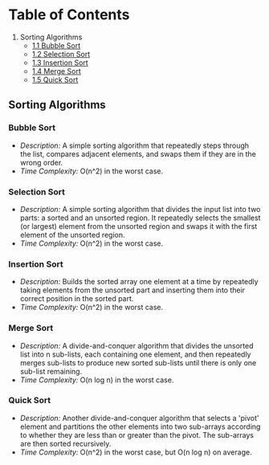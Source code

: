 # Table of Contents

1. Sorting Algorithms
   - [1.1 Bubble Sort](#bubble-sort)
   - [1.2 Selection Sort](#selection-sort)
   - [1.3 Insertion Sort](#insertion-sort)
   - [1.4 Merge Sort](#merge-sort)
   - [1.5 Quick Sort](#quick-sort)

## Sorting Algorithms

### Bubble Sort

- *Description:* A simple sorting algorithm that repeatedly steps through the list, compares adjacent elements, and swaps them if they are in the wrong order.
- *Time Complexity:* O(n^2) in the worst case.

### Selection Sort

- *Description:* A simple sorting algorithm that divides the input list into two parts: a sorted and an unsorted region. It repeatedly selects the smallest (or largest) element from the unsorted region and swaps it with the first element of the unsorted region.
- *Time Complexity:* O(n^2) in the worst case.

### Insertion Sort

- *Description:* Builds the sorted array one element at a time by repeatedly taking elements from the unsorted part and inserting them into their correct position in the sorted part.
- *Time Complexity:* O(n^2) in the worst case.

### Merge Sort

- *Description:* A divide-and-conquer algorithm that divides the unsorted list into n sub-lists, each containing one element, and then repeatedly merges sub-lists to produce new sorted sub-lists until there is only one sub-list remaining.
- *Time Complexity:* O(n log n) in the worst case.

### Quick Sort

- *Description:* Another divide-and-conquer algorithm that selects a 'pivot' element and partitions the other elements into two sub-arrays according to whether they are less than or greater than the pivot. The sub-arrays are then sorted recursively.
- *Time Complexity:* O(n^2) in the worst case, but O(n log n) on average.
